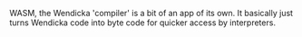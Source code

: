 WASM, the Wendicka 'compiler' is a bit of an app of its own.
It basically just turns Wendicka code into byte code for quicker access by interpreters. 
